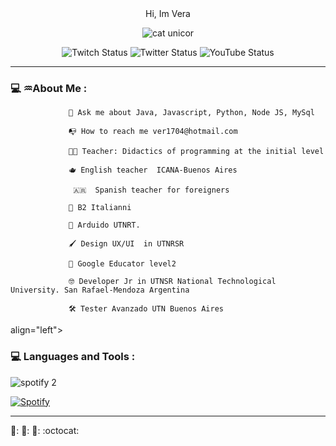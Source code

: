 

<div id="header" align="center">
 <imag src="https://user-images.githubusercontent.com/103527322/235413186-1f19eb1d-6a4d-4ae1-9da3-031c7cccd67d.gif>
<hi aling="center"> Hi, Im Vera</hi>


<div id="badges" aling="center">
    <a href ="htpps://twitter.com/DazVera" target="_blanck">
        <ing src="https://img.shields.io/twitter/follow/DazVera?color=pink&logo=twitter&logoColor=green&style=for-the-badge>
        alt="Twitter Badge"/>
    </a>
<iv>
<div id="badges" aling="center">
    <a href ="htpps://youtube.com/veronicadiaz3237" target="_blanck">
        <ing src="https://img.shields.io/youtube/channel/views/veronicadiaz3237?color=green&logo=youtube&logoColor=red&style=for-the-badge>
        alt="Youtube Badge"/>
    </a>
<iv>
 
![cat unicor](https://user-images.githubusercontent.com/103527322/235817227-1de10f37-1c18-46a8-8420-051fbb386477.gif)


![Twitch Status](https://img.shields.io/twitch/status/veeraa?color=purple&logo=twitch&logoColor=pink&style=flat-square)
![Twitter Status](https://img.shields.io/twitter/url?color=b&label=veraDaz&logo=twitter&logoColor=blue&style=flat-square&url=https%3A%2F%2Ftwitter.com%2FDazVera)
![YouTube Status](https://img.shields.io/youtube/channel/subscribers/UCLm532z6KX4CyAFtGxwKqeQ?color=pink&logo=youtube&logoColor=red&style=flat-square)

---
<div align="left">
                 <h3> 💻 ♒About Me :</h3>
                 <Div>

                 
                 
                 
                 
                 🌼 Ask me about Java, Javascript, Python, Node JS, MySql

                 📭 How to reach me ver1704@hotmail.com
                 
                 👩‍🏫 Teacher: Didactics of programming at the initial level
                 
                 🫖 English teacher  ICANA-Buenos Aires
                 
                  🇦🇷  Spanish teacher for foreigners 
                 
                 🍝 B2 Italianni
                 
                 🤖 Arduido UTNRT. 
                 
                 🖌️ Design UX/UI  in UTNRSR
                 
                 🍵 Google Educator level2 
                 
                 🤓 Developer Jr in UTNSR National Technological University. San Rafael-Mendoza Argentina
                 
                 🛠️ Tester Avanzado UTN Buenos Aires
                 
                 
                 
  <div>align="left">
         <h3> 💻 Languages and Tools :</h3>
             <div>
                 
                
   ![spotify 2](https://user-images.githubusercontent.com/103527322/233872252-57e16f81-e819-428d-bf2b-8cad9ec50ae5.gif)

[![Spotify](https://https://vercel.com/vera2376/spotify/BXy2i3RmKuRYV5cAN2wgqtXHv3o1.vercel.app/api/spotify)](https://open.spotify.com/user/https://vercel.com/vera2376/spotify/BXy2i3RmKuRYV5cAN2wgqtXHv3o1)

                   
                   
                   
                   
                   
                   
                   
                   
                   
                   
                   
                   
                   
                   
                 
                                                                                                             
                                                                                                                     
                   
                   
                   
                   
                   
                   
                   
                   
                   
                 
                 
                 
                 
                 
                 
                 
                 
                 
                 
                 
                 
    
                 
                   
                   
                   
                 
                   
                   
                   
                   
                   
                   
                   
                              
                   


                   
                  
                  
                  
                  
                  
                  
                  
                  
                  
                  
                  
                  
                  
     

                 




---

🌼: 🦄: 🤟: :octocat:







    



